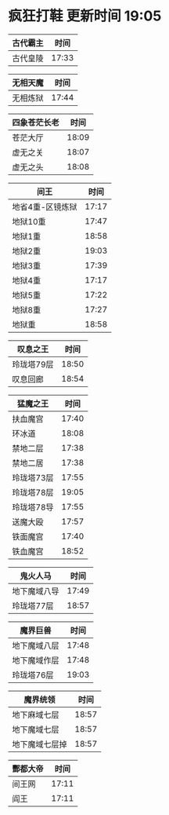# 疯狂打鞋 更新时间 19:05

| 古代霸主   | 时间    |
|--------|-------|
| 古代皇陵 | 17:33 |

| 无相天魔   | 时间    |
|--------|-------|
| 无相炼狱 | 17:44 |

| 四象苍茫长老   | 时间    |
|--------|-------|
| 苍茫大厅 | 18:09 |
| 虚无之关 | 18:07 |
| 虚无之头 | 18:08 |

| 间王   | 时间    |
|--------|-------|
| 地省4重-区镜炼狱 | 17:17 |
| 地狱10重 | 17:47 |
| 地狱1重 | 18:58 |
| 地狱2重 | 19:03 |
| 地狱3重 | 17:39 |
| 地狱4重 | 17:17 |
| 地狱5重 | 17:22 |
| 地狱8重 | 17:27 |
| 地狱重 | 18:58 |

| 叹息之王   | 时间    |
|--------|-------|
| 玲珑塔79层 | 18:50 |
| 叹息回廊 | 18:54 |

| 猛魔之王   | 时间    |
|--------|-------|
| 扶血魔宫 | 17:40 |
| 环冰道 | 18:08 |
| 禁地二层 | 17:38 |
| 禁地二居 | 17:38 |
| 玲珑塔73层 | 17:55 |
| 玲珑塔78层 | 19:05 |
| 玲珑塔78导 | 17:55 |
| 送魔大殴 | 17:57 |
| 铁面魔宫 | 17:40 |
| 铁血魔宫 | 18:52 |

| 鬼火人马   | 时间    |
|--------|-------|
| 地下魔域八导 | 17:49 |
| 玲珑塔77层 | 18:57 |

| 魔界巨兽   | 时间    |
|--------|-------|
| 地下魔域八层 | 17:48 |
| 地下魔域作层 | 17:48 |
| 玲珑塔76层 | 19:03 |

| 魔界统领   | 时间    |
|--------|-------|
| 地下麻域七层 | 18:57 |
| 地下魔域七层 | 18:57 |
| 地下魔域七层掉 | 18:57 |

| 酆都大帝   | 时间    |
|--------|-------|
| 间王网 | 17:11 |
| 阎王 | 17:11 |